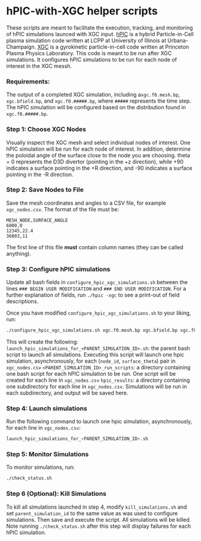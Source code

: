 # hPIC-with-XGC helper scripts

These scripts are meant to facilitate the execution, tracking, and monitoring of hPIC simulations launced with XGC input.
[hPIC](https://www.sciencedirect.com/science/article/abs/pii/S0010465518301012?via%3Dihub) is a hybrid Particle-in-Cell plasma simulation code written at LCPP at University of Illinois at Urbana-Champaign. [XGC](https://hbps.pppl.gov/computing/xgc-1) is a gyrokinetic particle-in-cell code written at Princeton Plasma Physics Laboratory. This code is meant to be run after XGC simulations. It configures hPIC simulations to be run for each node of interest in the XGC messh.

### Requirements:
The output of a completed XGC simulation, including a`xgc.f0.mesh.bp`, `xgc.bfield.bp`, and `xgc.f0.#####.bp`, where `#####` represents the time step. The hPIC simulation will be configured based on the distribution found in `xgc.f0.#####.bp`.

### Step 1: Choose XGC Nodes
Visually inspect the XGC mesh and select individual nodes of interest. One hPIC simulation will be run for each node of interest. In addition, determine the poloidal angle of the surface close to the node you are choosing. theta = 0 represents the D3D divertor (pointing in the +z direction), while +90 indicates a surface pointing in the +R direction, and -90 indicates a surface pointing in the -R direction.

### Step 2: Save Nodes to File
Save the mesh coordinates and angles to a CSV file, for example `xgc_nodes.csv`. The format of the file must be:
```
MESH_NODE,SURFACE_ANGLE
6000,0
12345,22.4
36803,11
```

The first line of this file **must** contain column names (they can be called anything).

### Step 3: Configure hPIC simulations
Update all bash fields in `configure_hpic_xgc_simulations.sh` between the lines `### BEGIN USER MODIFICATION` and `### END USER MODIFICATION`. For a further
explanation of fields, run `./hpic -xgc` to see a print-out of field descriptions.

Once you have modified `configure_hpic_xgc_simulations.sh` to your liking, run:
```bash
./configure_hpic_xgc_simulations.sh xgc.f0.mesh.bp xgc.bfield.bp xgc.f0.#####.bp xgc_nodes.csv.
```

This will create the following:
`launch_hpic_simulations_for_<PARENT_SIMULATION_ID>.sh`: the parent bash script to launch all simulations. Executing this script will launch one hpic simulation, asynchronously, for each (`node_id`, `surface_theta`) pair in `xgc_nodes.csv`
`<PARENT_SIMULATION_ID>_run_scripts`: a directory containing one bash script for each hPIC simulation to be run. One script will be created for each line in `xgc_nodes.csv`
`hpic_results`: a directory containing one subdirectory for each line in `xgc_nodes.csv`. Simulations will be run in each subdirectory, and output will be saved here.

### Step 4: Launch simulations
Run the following command to launch one hpic simulation, asynchronously, for each line in `xgc_nodes.csv`:
```bash
launch_hpic_simulations_for_<PARENT_SIMULATION_ID>.sh
```

### Step 5: Monitor Simulations
To monitor simulations, run:
```bash
./check_status.sh
```

### Step 6 (Optional): Kill Simulations
To kill all simulations launched in step 4, modify `kill_simulations.sh` and set `parent_simulation_id` to the same value as was used to configure simulations. Then save and execute the script. All simulations will be killed. Note running `./check_status.sh` after this step will display failures for each hPIC simulation.

